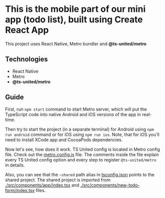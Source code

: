 # This is the mobile part of our mini app (todo list), built using Create React App

This project uses React Native, Metro bundler and **@ts-united/metro**

## Technologies

-   React Native
-   Metro
-   **@ts-united/metro**

## Guide

First, run `npm start` command to start Metro server, which will put the TypeScript code into native Android and iOS versions of the app in real-time.

Then try to start the project (in a separate terminal) for Android using `npm run android` command or for iOS using `npm run ios`. Note, that for iOS you'll need to install XCode app and CocoaPods dependencies.

Now let's see, how does it work. TS United config is located in Metro config file. Check out the [metro.config.js](https://github.com/R-Mielamud/TsUnited/blob/main/example/react-native-mobile/metro.config.js) file. The comments inside the file explain every TS United config option and every step to register `@ts-united/metro` in details.

Also, you can see that the `~shared` path alias in [tsconfig.json](https://github.com/R-Mielamud/TsUnited/blob/main/example/react-native-mobile/tsconfig.json) points to the shared project. The shared project is imported from [./src/components/app/index.tsx](https://github.com/R-Mielamud/TsUnited/blob/main/example/react-native-mobile/src/components/app/index.tsx) and [./src/components/new-todo-form/index.tsx](https://github.com/R-Mielamud/TsUnited/blob/main/example/react-native-mobile/src/components/new-todo-form/index.tsx) files.
